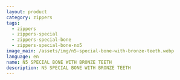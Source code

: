 ```yaml
---
layout: product
category: zippers
tags:
  - zippers
  - zippers-special
  - zippers-special-bone
  - zippers-special-bone-no5
image_main: /assets/img/n5-special-bone-with-bronze-teeth.webp
language: en
name: N5 SPECIAL BONE WITH BRONZE TEETH
description: N5 SPECIAL BONE WITH BRONZE TEETH
---
```


